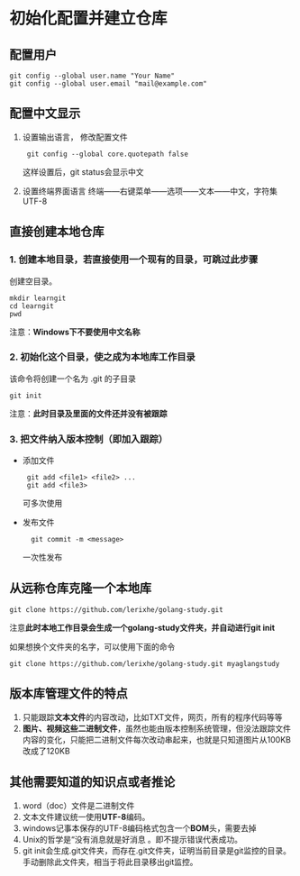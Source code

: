 # 初始化配置并建立仓库

## 配置用户

    git config --global user.name "Your Name"
    git config --global user.email "mail@example.com"

## 配置中文显示

1. 设置输出语言，
    修改配置文件

        git config --global core.quotepath false

    这样设置后，git status会显示中文

2. 设置终端界面语言
终端——右键菜单——选项——文本——中文，字符集UTF-8

## 直接创建本地仓库

### 1. 创建本地目录，若直接使用一个现有的目录，可跳过此步骤

创建空目录。

    mkdir learngit
    cd learngit
    pwd  
 注意：**Windows下不要使用中文名称**

### 2. 初始化这个目录，使之成为本地库工作目录

该命令将创建一个名为 .git 的子目录

    git init

注意：**此时目录及里面的文件还并没有被跟踪**

### 3. 把文件纳入版本控制（即加入跟踪）

- 添加文件  

       git add <file1> <file2> ...
       git add <file3>
    可多次使用

- 发布文件

        git commit -m <message>
    一次性发布

## 从远称仓库克隆一个本地库

    git clone https://github.com/lerixhe/golang-study.git
注意**此时本地工作目录会生成一个golang-study文件夹，并自动进行git init**

如果想换个文件夹的名字，可以使用下面的命令

    git clone https://github.com/lerixhe/golang-study.git myaglangstudy

## 版本库管理文件的特点

1. 只能跟踪**文本文件**的内容改动，比如TXT文件，网页，所有的程序代码等等
2. **图片、视频这些二进制文件**，虽然也能由版本控制系统管理，但没法跟踪文件内容的变化，只能把二进制文件每次改动串起来，也就是只知道图片从100KB改成了120KB

## 其他需要知道的知识点或者推论

1. word（doc）文件是二进制文件
2. 文本文件建议统一使用**UTF-8**编码。
3. windows记事本保存的UTF-8编码格式包含一个**BOM**头，需要去掉
4. Unix的哲学是“没有消息就是好消息 。即不提示错误代表成功。
5. git init会生成.git文件夹，而存在.git文件夹，证明当前目录是git监控的目录。手动删除此文件夹，相当于将此目录移出git监控。